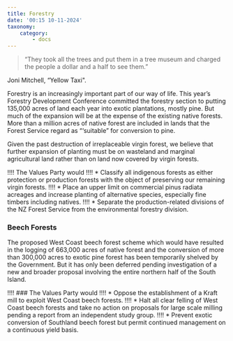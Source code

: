 ```yaml
---
title: Forestry
date: '00:15 10-11-2024'
taxonomy:
    category:
        - docs
---
```


> “They took all the trees and put them in a tree museum and charged the people a dollar and a half to see them.”

Joni Mitchell, “Yellow Taxi".

Forestry is an increasingly important part of our way of life. This year’s Forestry Development Conference committed the forestry section to putting 135,000 acres of land each year into exotic plantations, mostly pine. But much of the expansion will be at the expense of the existing native forests. More than a million acres of native forest are included in lands that the Forest Service regard as “‘suitable” for conversion to pine.

Given the past destruction of irreplaceable virgin forest, we believe that further expansion of planting must be on wasteland and marginal agricultural land rather than on land now covered by virgin forests. 

!!!! The Values Party would
!!!! * Classify all indigenous forests as either protection or production forests with the object of preserving our remaining virgin forests.
!!!! * Place an upper limit on commercial pinus radiata acreages and increase planting of alternative species, especially fine timbers including natives.
!!!! * Separate the production-related divisions of the NZ Forest Service from the environmental forestry division.

### Beech Forests

The proposed West Coast beech forest scheme which would have resulted in the logging of 663,000 acres of native forest and the conversion of more than 300,000 acres to exotic pine forest has been temporarily shelved by the Government. But it has only been deferred pending investigation of a new and broader proposal involving the entire northern half of the South Island.

!!!! ### The Values Party would
!!!! * Oppose the establishment of a Kraft mill to exploit West Coast
beech forests.
!!!! * Halt all clear felling of West Coast beech forests and take no action on proposals for large scale milling pending a report from an independent study group.
!!!! * Prevent exotic conversion of Southland beech forest but permit continued management on a continuous yield basis.
